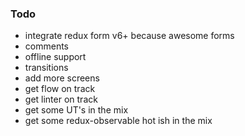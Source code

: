 ### Todo

* integrate redux form v6+ because awesome forms
* comments
* offline support
* transitions
* add more screens
* get flow on track
* get linter on track
* get some UT's in the mix
* get some redux-observable hot ish in the mix
